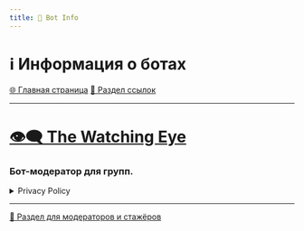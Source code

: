 ```yaml
---
title: 🤖 Bot Info
---
```


<link rel="stylesheet" href="css/style.css">

# ℹ️ Информация о ботах

<a href="./index.html" class="button-link">🌐 Главная страница</a>
<a href="./links.html" class="button-link">🔗 Раздел ссылок</a>

- - - - -

# [👁️‍🗨️ The Watching Eye](https://t.me/TheWatchingEyeBot)

### Бот-модератор для групп.







<details>
<summary>Privacy Policy</summary>
<p>At The Watching Eye, accessible from @TheWatchingEyeBot on Telegram one of our main priorities is the privacy of our users.
This Privacy Policy document contains types of information that is collected and recorded by The Watching Eye.
<br>
This Privacy Policy applies only to our online activities and is valid for users who come into contact to our Telegram Bots with regards to the information that they shared and/or collect in The Watching Eye or that Telegram shares with The Watching Eye related to them. This policy is not applicable to any information collected offline or via channels other than these Telegram Bots.</p>
<ul>
<b>Lawful Bases</b>
<li>Пункт 1</li>
<li>Пункт 2
<ul>
<li>Вложенный пункт 2.1</li>
<li>Вложенный пункт 2.2</li>
</ul>
</li>
<li>Пункт 3</li>
</ul>
</details>










- - - - -

<a href="./TGmodRules.html" class="button2-link">📝 Раздел для модераторов и стажёров</a>
